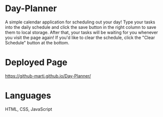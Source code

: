 # Day-Planner
A simple calendar application for scheduling out your day! Type your tasks into the daily schedule and click the save button in the right column to save them to local storage. After that, your tasks will be waiting for you whenever you visit the page again! If you'd like to clear the schedule, click the "Clear Schedule" button at the bottom.


# Deployed Page
https://github-marti.github.io/Day-Planner/


# Languages
HTML, CSS, JavaScript
